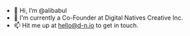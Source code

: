- 👋 Hi, I’m @alibabul
- 👀 I'm currently a Co-Founder at Digital Natives Creative Inc. 
- 📫 Hit me up at hello@d-n.io to get in touch. 

<!---
alibabul/alibabul is a ✨ special ✨ repository because its `README.md` (this file) appears on your GitHub profile.
You can click the Preview link to take a look at your changes.
--->
